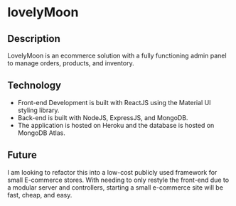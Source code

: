 # lovelyMoon

## Description
LovelyMoon is an ecommerce solution with a fully functioning admin panel to manage orders, products, and inventory.

## Technology
- Front-end Development is built with ReactJS using the Material UI styling library.
- Back-end is built with NodeJS, ExpressJS, and MongoDB.
- The application is hosted on Heroku and the database is hosted on MongoDB Atlas.

## Future
I am looking to refactor this into a low-cost publicly used framework for small E-commerce stores. With needing to only restyle the front-end due to a modular server and controllers, starting a small e-commerce site will be fast, cheap, and easy.
